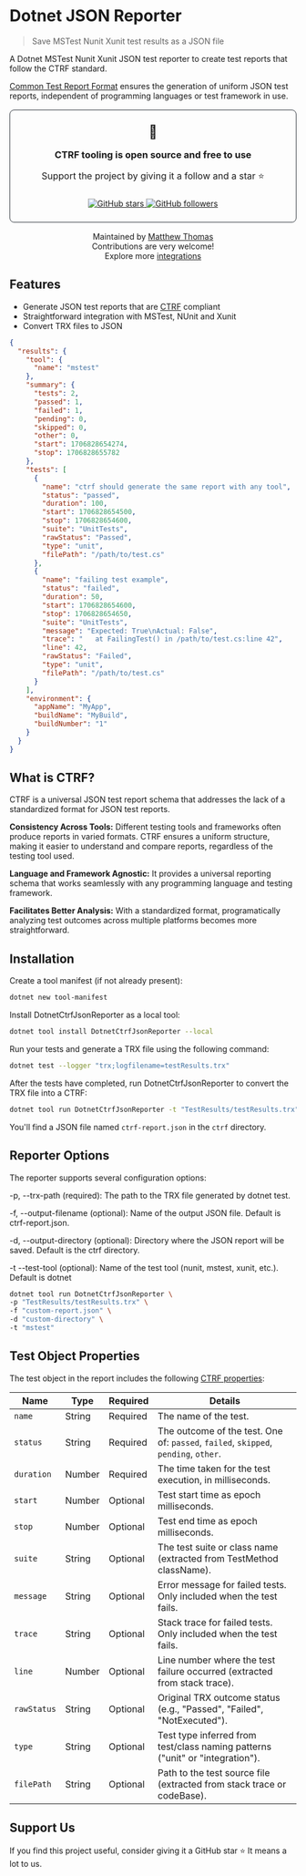 # Dotnet JSON Reporter

> Save MSTest Nunit Xunit test results as a JSON file

A Dotnet MSTest Nunit Xunit JSON test reporter to create test reports that follow the CTRF standard.

[Common Test Report Format](https://ctrf.io) ensures the generation of uniform JSON test reports, independent of programming languages or test framework in use.

<div align="center">
<div style="padding: 1.5rem; border-radius: 8px; margin: 1rem 0; border: 1px solid #30363d;">
<span style="font-size: 23px;">💚</span>
<h3 style="margin: 1rem 0;">CTRF tooling is open source and free to use</h3>
<p style="font-size: 16px;">Support the project by giving it a follow and a star ⭐</p>

<div style="margin-top: 1.5rem;">
<a href="https://github.com/ctrf-io/dotnet-ctrf-json-reporter">
<img src="https://img.shields.io/github/stars/ctrf-io/dotnet-ctrf-json-reporter?style=for-the-badge&color=2ea043" alt="GitHub stars">
</a>
<a href="https://github.com/ctrf-io">
<img src="https://img.shields.io/github/followers/ctrf-io?style=for-the-badge&color=2ea043" alt="GitHub followers">
</a>
</div>
</div>

<p style="font-size: 14px; margin: 1rem 0;">
Maintained by <a href="https://github.com/ma11hewthomas">Matthew Thomas</a><br/>
Contributions are very welcome! <br/>
Explore more <a href="https://www.ctrf.io/integrations">integrations</a>
</p>
</div>

## Features

- Generate JSON test reports that are [CTRF](https://ctrf.io) compliant
- Straightforward integration with MSTest, NUnit and Xunit
- Convert TRX files to JSON

```json
{
  "results": {
    "tool": {
      "name": "mstest"
    },
    "summary": {
      "tests": 2,
      "passed": 1,
      "failed": 1,
      "pending": 0,
      "skipped": 0,
      "other": 0,
      "start": 1706828654274,
      "stop": 1706828655782
    },
    "tests": [
      {
        "name": "ctrf should generate the same report with any tool",
        "status": "passed",
        "duration": 100,
        "start": 1706828654500,
        "stop": 1706828654600,
        "suite": "UnitTests",
        "rawStatus": "Passed",
        "type": "unit",
        "filePath": "/path/to/test.cs"
      },
      {
        "name": "failing test example",
        "status": "failed",
        "duration": 50,
        "start": 1706828654600,
        "stop": 1706828654650,
        "suite": "UnitTests",
        "message": "Expected: True\nActual: False",
        "trace": "   at FailingTest() in /path/to/test.cs:line 42",
        "line": 42,
        "rawStatus": "Failed",
        "type": "unit",
        "filePath": "/path/to/test.cs"
      }
    ],
    "environment": {
      "appName": "MyApp",
      "buildName": "MyBuild",
      "buildNumber": "1"
    }
  }
}
```

## What is CTRF?

CTRF is a universal JSON test report schema that addresses the lack of a standardized format for JSON test reports.

**Consistency Across Tools:** Different testing tools and frameworks often produce reports in varied formats. CTRF ensures a uniform structure, making it easier to understand and compare reports, regardless of the testing tool used.

**Language and Framework Agnostic:** It provides a universal reporting schema that works seamlessly with any programming language and testing framework.

**Facilitates Better Analysis:** With a standardized format, programatically analyzing test outcomes across multiple platforms becomes more straightforward.

## Installation

Create a tool manifest (if not already present):

```bash
dotnet new tool-manifest
```

Install DotnetCtrfJsonReporter as a local tool:

```bash
dotnet tool install DotnetCtrfJsonReporter --local
```

Run your tests and generate a TRX file using the following command:

```bash
dotnet test --logger "trx;logfilename=testResults.trx"
```

After the tests have completed, run DotnetCtrfJsonReporter to convert the TRX file into a CTRF:

```bash
dotnet tool run DotnetCtrfJsonReporter -t "TestResults/testResults.trx"
```

You'll find a JSON file named `ctrf-report.json` in the `ctrf` directory.

## Reporter Options

The reporter supports several configuration options:

-p, --trx-path (required): The path to the TRX file generated by dotnet test.

-f, --output-filename (optional): Name of the output JSON file. Default is ctrf-report.json.

-d, --output-directory (optional): Directory where the JSON report will be saved. Default is the ctrf directory.

-t --test-tool (optional): Name of the test tool (nunit, mstest, xunit, etc.). Default is dotnet

```bash
dotnet tool run DotnetCtrfJsonReporter \
-p "TestResults/testResults.trx" \
-f "custom-report.json" \
-d "custom-directory" \
-t "mstest"
```

## Test Object Properties

The test object in the report includes the following [CTRF properties](https://ctrf.io/docs/schema/test):

| Name         | Type   | Required | Details                                                                             |
| ------------ | ------ | -------- | ----------------------------------------------------------------------------------- |
| `name`       | String | Required | The name of the test.                                                               |
| `status`     | String | Required | The outcome of the test. One of: `passed`, `failed`, `skipped`, `pending`, `other`. |
| `duration`   | Number | Required | The time taken for the test execution, in milliseconds.                             |
| `start`      | Number | Optional | Test start time as epoch milliseconds.                                              |
| `stop`       | Number | Optional | Test end time as epoch milliseconds.                                                |
| `suite`      | String | Optional | The test suite or class name (extracted from TestMethod className).                |
| `message`    | String | Optional | Error message for failed tests. Only included when the test fails.                 |
| `trace`      | String | Optional | Stack trace for failed tests. Only included when the test fails.                   |
| `line`       | Number | Optional | Line number where the test failure occurred (extracted from stack trace).          |
| `rawStatus`  | String | Optional | Original TRX outcome status (e.g., "Passed", "Failed", "NotExecuted").             |
| `type`       | String | Optional | Test type inferred from test/class naming patterns ("unit" or "integration").      |
| `filePath`   | String | Optional | Path to the test source file (extracted from stack trace or codeBase).            |

## Support Us

If you find this project useful, consider giving it a GitHub star ⭐ It means a lot to us.
